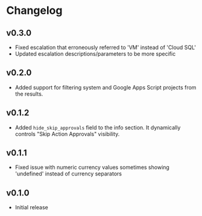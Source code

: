 # Changelog

## v0.3.0

- Fixed escalation that erroneously referred to 'VM' instead of 'Cloud SQL'
- Updated escalation descriptions/parameters to be more specific

## v0.2.0

- Added support for filtering system and Google Apps Script projects from the results.

## v0.1.2

- Added `hide_skip_approvals` field to the info section. It dynamically controls "Skip Action Approvals" visibility.

## v0.1.1

- Fixed issue with numeric currency values sometimes showing 'undefined' instead of currency separators

## v0.1.0

- Initial release
